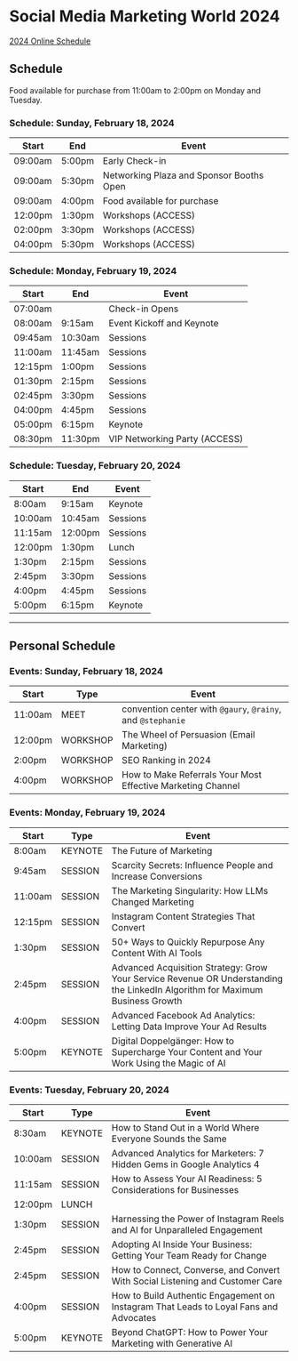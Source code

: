 # Social Media Marketing World 2024

[2024 Online Schedule](https://training.socialmediaexaminer.com/schedule/?_gl=1*1n6vmwf*_gcl_au*MTE4Mzk0Mzk4My4xNzA4MDYxMDI3)

## Schedule

Food available for purchase from 11:00am to 2:00pm on Monday and Tuesday.

### Schedule: Sunday, February 18, 2024

| Start   | End    | Event                                    |
| ------- | ------ | ---------------------------------------- |
| 09:00am | 5:00pm | Early Check-in                           |
| 09:00am | 5:30pm | Networking Plaza and Sponsor Booths Open |
| 09:00am | 4:00pm | Food available for purchase              |
| 12:00pm | 1:30pm | Workshops (ACCESS)                       |
| 02:00pm | 3:30pm | Workshops (ACCESS)                       |
| 04:00pm | 5:30pm | Workshops (ACCESS)                       |

### Schedule: Monday, February 19, 2024

| Start   | End     | Event                         |
| ------- | ------- | ----------------------------- |
| 07:00am |         | Check-in Opens                |
| 08:00am | 9:15am  | Event Kickoff and Keynote     |
| 09:45am | 10:30am | Sessions                      |
| 11:00am | 11:45am | Sessions                      |
| 12:15pm | 1:00pm  | Sessions                      |
| 01:30pm | 2:15pm  | Sessions                      |
| 02:45pm | 3:30pm  | Sessions                      |
| 04:00pm | 4:45pm  | Sessions                      |
| 05:00pm | 6:15pm  | Keynote                       |
| 08:30pm | 11:30pm | VIP Networking Party (ACCESS) |

### Schedule: Tuesday, February 20, 2024

| Start   | End     | Event    |
| ------- | ------- | -------- |
| 8:00am  | 9:15am  | Keynote  |
| 10:00am | 10:45am | Sessions |
| 11:15am | 12:00pm | Sessions |
| 12:00pm | 1:30pm  | Lunch    |
| 1:30pm  | 2:15pm  | Sessions |
| 2:45pm  | 3:30pm  | Sessions |
| 4:00pm  | 4:45pm  | Sessions |
| 5:00pm  | 6:15pm  | Keynote  |

----

## Personal Schedule

### Events: Sunday, February 18, 2024

| Start   | Type     | Event                                                       |
| ------- | -------- | ----------------------------------------------------------- |
| 11:00am | MEET     | convention center with `@gaury`, `@rainy`, and `@stephanie` |
| 12:00pm | WORKSHOP | The Wheel of Persuasion (Email Marketing)                   |
| 2:00pm  | WORKSHOP | SEO Ranking in 2024                                         |
| 4:00pm  | WORKSHOP | How to Make Referrals Your Most Effective Marketing Channel |

### Events: Monday, February 19, 2024

| Start   | Type    | Event                                                                                                                        |
| ------- | ------- | ---------------------------------------------------------------------------------------------------------------------------- |
| 8:00am  | KEYNOTE | The Future of Marketing                                                                                                      |
| 9:45am  | SESSION | Scarcity Secrets: Influence People and Increase Conversions                                                                  |
| 11:00am | SESSION | The Marketing Singularity: How LLMs Changed Marketing                                                                        |
| 12:15pm | SESSION | Instagram Content Strategies That Convert                                                                                    |
| 1:30pm  | SESSION | 50+ Ways to Quickly Repurpose Any Content With AI Tools                                                                      |
| 2:45pm  | SESSION | Advanced Acquisition Strategy: Grow Your Service Revenue OR Understanding the LinkedIn Algorithm for Maximum Business Growth |
| 4:00pm  | SESSION | Advanced Facebook Ad Analytics: Letting Data Improve Your Ad Results                                                         |
| 5:00pm  | KEYNOTE | Digital Doppelgänger: How to Supercharge Your Content and Your Work Using the Magic of AI                                    |

### Events: Tuesday, February 20, 2024

| Start   | Type    | Event                                                                                 |
| ------- | ------- | ------------------------------------------------------------------------------------- |
| 8:30am  | KEYNOTE | How to Stand Out in a World Where Everyone Sounds the Same                            |
| 10:00am | SESSION | Advanced Analytics for Marketers: 7 Hidden Gems in Google Analytics 4                 |
| 11:15am | SESSION | How to Assess Your AI Readiness: 5 Considerations for Businesses                      |
| 12:00pm | LUNCH   |                                                                                       |
| 1:30pm  | SESSION | Harnessing the Power of Instagram Reels and AI for Unparalleled Engagement            |
| 2:45pm  | SESSION | Adopting AI Inside Your Business: Getting Your Team Ready for Change                  |
| 2:45pm  | SESSION | How to Connect, Converse, and Convert With Social Listening and Customer Care         |
| 4:00pm  | SESSION | How to Build Authentic Engagement on Instagram That Leads to Loyal Fans and Advocates |
| 5:00pm  | KEYNOTE | Beyond ChatGPT: How to Power Your Marketing with Generative AI                        |
